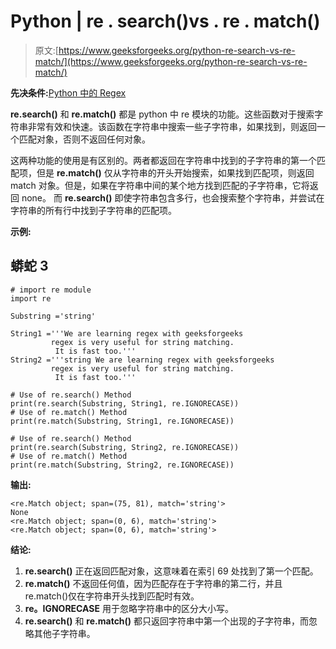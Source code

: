 # Python | re . search()vs . re . match()

> 原文:[https://www.geeksforgeeks.org/python-re-search-vs-re-match/](https://www.geeksforgeeks.org/python-re-search-vs-re-match/)

**先决条件:**[Python 中的 Regex](https://www.geeksforgeeks.org/regular-expressions-python-set-1-search-match-find/)

**re.search()** 和 **re.match()** 都是 python 中 re 模块的功能。这些函数对于搜索字符串非常有效和快速。该函数在字符串中搜索一些子字符串，如果找到，则返回一个匹配对象，否则不返回任何对象。

这两种功能的使用是有区别的。两者都返回在字符串中找到的子字符串的第一个匹配项，但是 **re.match()** 仅从字符串的开头开始搜索，如果找到匹配项，则返回 match 对象。但是，如果在字符串中间的某个地方找到匹配的子字符串，它将返回 none。
而 **re.search()** 即使字符串包含多行，也会搜索整个字符串，并尝试在字符串的所有行中找到子字符串的匹配项。

**示例:**

## 蟒蛇 3

```
# import re module
import re

Substring ='string'

String1 ='''We are learning regex with geeksforgeeks
         regex is very useful for string matching.
          It is fast too.'''
String2 ='''string We are learning regex with geeksforgeeks
         regex is very useful for string matching.
          It is fast too.'''

# Use of re.search() Method
print(re.search(Substring, String1, re.IGNORECASE))
# Use of re.match() Method
print(re.match(Substring, String1, re.IGNORECASE))

# Use of re.search() Method
print(re.search(Substring, String2, re.IGNORECASE))
# Use of re.match() Method
print(re.match(Substring, String2, re.IGNORECASE))
```

**输出:**

```
<re.Match object; span=(75, 81), match='string'>
None
<re.Match object; span=(0, 6), match='string'>
<re.Match object; span=(0, 6), match='string'>
```

**结论:**

1.  **re.search()** 正在返回匹配对象，这意味着在索引 69 处找到了第一个匹配。
2.  **re.match()** 不返回任何值，因为匹配存在于字符串的第二行，并且 re.match()仅在字符串开头找到匹配时有效。
3.  **re。IGNORECASE** 用于忽略字符串中的区分大小写。
4.  **re.search()** 和 **re.match()** 都只返回字符串中第一个出现的子字符串，而忽略其他子字符串。